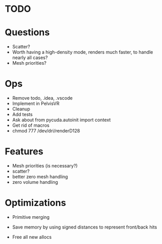 # TODO
<!-- - Return peeling array up to 8 -->
<!-- - Support multi material -->
<!-- - Support more than 8 peels -->
<!-- - Zero copy buffers to cuda -->

# Questions
- Scatter?
- Worth having a high-density mode, renders much faster, to handle nearly all cases?
- Mesh priorities?

# Ops
- Remove todo, .idea, .vscode
- Implement in PelvisVR
- Cleanup
- Add tests
- Ask about     from pycuda.autoinit import context
- Get rid of macros
- chmod 777 /dev/dri/renderD128

# Features
<!-- - Use winding order in renderer -->
<!-- - Confirm mesh cutout -->
<!-- - Morph targets -->
<!-- - Min/max alpha -->
<!-- - Integrate API for meshes and volumes -->
<!-- - Fix attenuate outside volume -->
- Mesh priorities (is necessary?)
- scatter?
- better zero mesh handling
- zero volume handling

# Optimizations
<!-- - On gpu sort -->
<!-- - On gpu ray generation -->
<!-- - Mesh instancing -->
- Primitive merging
<!-- - On gpu ray from and to gen -->
<!-- - Save memory by merging same-material mesh raycast hits -->
- Save memory by using signed distances to represent front/back hits
<!-- - Data stay on GPU -->
<!-- - Reuse tree for non blend meshes -->
<!-- - Use rasterization method -->
<!-- - Fast mode rasterization -->
- Free all new allocs
<!-- - On GPU morph targets -->
